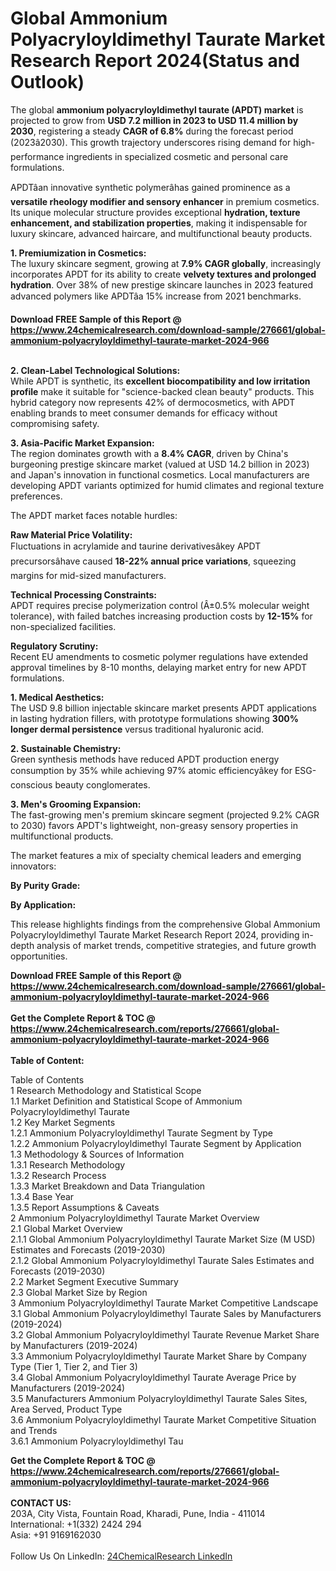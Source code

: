 <h1>Global Ammonium Polyacryloyldimethyl Taurate Market Research Report 2024(Status and Outlook)</h1><p>The global <strong>ammonium polyacryloyldimethyl taurate (APDT) market</strong> is projected to grow from <strong>USD 7.2 million in 2023 to USD 11.4 million by 2030</strong>, registering a steady <strong>CAGR of 6.8%</strong> during the forecast period (2023â2030). This growth trajectory underscores rising demand for high-performance ingredients in specialized cosmetic and personal care formulations.</p><p>APDTâan innovative synthetic polymerâhas gained prominence as a <strong>versatile rheology modifier and sensory enhancer</strong> in premium cosmetics. Its unique molecular structure provides exceptional <strong>hydration, texture enhancement, and stabilization properties</strong>, making it indispensable for luxury skincare, advanced haircare, and multifunctional beauty products.</p><p><strong>1. Premiumization in Cosmetics:</strong><br>
The luxury skincare segment, growing at <strong>7.9% CAGR globally</strong>, increasingly incorporates APDT for its ability to create <strong>velvety textures and prolonged hydration</strong>. Over 38% of new prestige skincare launches in 2023 featured advanced polymers like APDTâa 15% increase from 2021 benchmarks.</p><div><b>Download FREE Sample of this Report @ 
            <a href="https://www.24chemicalresearch.com/download-sample/276661/global-ammonium-polyacryloyldimethyl-taurate-market-2024-966">
            https://www.24chemicalresearch.com/download-sample/276661/global-ammonium-polyacryloyldimethyl-taurate-market-2024-966</a></b></div><br><p><strong>2. Clean-Label Technological Solutions:</strong><br>
While APDT is synthetic, its <strong>excellent biocompatibility and low irritation profile</strong> make it suitable for "science-backed clean beauty" products. This hybrid category now represents 42% of dermocosmetics, with APDT enabling brands to meet consumer demands for efficacy without compromising safety.</p><p><strong>3. Asia-Pacific Market Expansion:</strong><br>
The region dominates growth with a <strong>8.4% CAGR</strong>, driven by China's burgeoning prestige skincare market (valued at USD 14.2 billion in 2023) and Japan's innovation in functional cosmetics. Local manufacturers are developing APDT variants optimized for humid climates and regional texture preferences.</p><p>The APDT market faces notable hurdles:</p><p><strong>Raw Material Price Volatility:</strong><br>
	Fluctuations in acrylamide and taurine derivativesâkey APDT precursorsâhave caused <strong>18-22% annual price variations</strong>, squeezing margins for mid-sized manufacturers.</p><p><strong>Technical Processing Constraints:</strong><br>
	APDT requires precise polymerization control (Â±0.5% molecular weight tolerance), with failed batches increasing production costs by <strong>12-15%</strong> for non-specialized facilities.</p><p><strong>Regulatory Scrutiny:</strong><br>
	Recent EU amendments to cosmetic polymer regulations have extended approval timelines by 8-10 months, delaying market entry for new APDT formulations.</p><p><strong>1. Medical Aesthetics:</strong><br>
The USD 9.8 billion injectable skincare market presents APDT applications in lasting hydration fillers, with prototype formulations showing <strong>300% longer dermal persistence</strong> versus traditional hyaluronic acid.</p><p><strong>2. Sustainable Chemistry:</strong><br>
Green synthesis methods have reduced APDT production energy consumption by 35% while achieving 97% atomic efficiencyâkey for ESG-conscious beauty conglomerates.</p><p><strong>3. Men's Grooming Expansion:</strong><br>
The fast-growing men's premium skincare segment (projected 9.2% CAGR to 2030) favors APDT's lightweight, non-greasy sensory properties in multifunctional products.</p><p>The market features a mix of specialty chemical leaders and emerging innovators:</p><p><strong>By Purity Grade:</strong></p><p><strong>By Application:</strong></p><p>This release highlights findings from the comprehensive Global Ammonium Polyacryloyldimethyl Taurate Market Research Report 2024, providing in-depth analysis of market trends, competitive strategies, and future growth opportunities.</p><div><b>Download FREE Sample of this Report @ 
            <a href="https://www.24chemicalresearch.com/download-sample/276661/global-ammonium-polyacryloyldimethyl-taurate-market-2024-966">
            https://www.24chemicalresearch.com/download-sample/276661/global-ammonium-polyacryloyldimethyl-taurate-market-2024-966</a></b></div><br><div><b>Get the Complete Report & TOC @ 
            <a href="https://www.24chemicalresearch.com/reports/276661/global-ammonium-polyacryloyldimethyl-taurate-market-2024-966">
            https://www.24chemicalresearch.com/reports/276661/global-ammonium-polyacryloyldimethyl-taurate-market-2024-966</a></b></div><br>
            <b>Table of Content:</b><p>Table of Contents<br />
1 Research Methodology and Statistical Scope<br />
1.1 Market Definition and Statistical Scope of Ammonium Polyacryloyldimethyl Taurate<br />
1.2 Key Market Segments<br />
1.2.1 Ammonium Polyacryloyldimethyl Taurate Segment by Type<br />
1.2.2 Ammonium Polyacryloyldimethyl Taurate Segment by Application<br />
1.3 Methodology & Sources of Information<br />
1.3.1 Research Methodology<br />
1.3.2 Research Process<br />
1.3.3 Market Breakdown and Data Triangulation<br />
1.3.4 Base Year<br />
1.3.5 Report Assumptions & Caveats<br />
2 Ammonium Polyacryloyldimethyl Taurate Market Overview<br />
2.1 Global Market Overview<br />
2.1.1 Global Ammonium Polyacryloyldimethyl Taurate Market Size (M USD) Estimates and Forecasts (2019-2030)<br />
2.1.2 Global Ammonium Polyacryloyldimethyl Taurate Sales Estimates and Forecasts (2019-2030)<br />
2.2 Market Segment Executive Summary<br />
2.3 Global Market Size by Region<br />
3 Ammonium Polyacryloyldimethyl Taurate Market Competitive Landscape<br />
3.1 Global Ammonium Polyacryloyldimethyl Taurate Sales by Manufacturers (2019-2024)<br />
3.2 Global Ammonium Polyacryloyldimethyl Taurate Revenue Market Share by Manufacturers (2019-2024)<br />
3.3 Ammonium Polyacryloyldimethyl Taurate Market Share by Company Type (Tier 1, Tier 2, and Tier 3)<br />
3.4 Global Ammonium Polyacryloyldimethyl Taurate Average Price by Manufacturers (2019-2024)<br />
3.5 Manufacturers Ammonium Polyacryloyldimethyl Taurate Sales Sites, Area Served, Product Type<br />
3.6 Ammonium Polyacryloyldimethyl Taurate Market Competitive Situation and Trends<br />
3.6.1 Ammonium Polyacryloyldimethyl Tau</p><div><b>Get the Complete Report & TOC @ 
            <a href="https://www.24chemicalresearch.com/reports/276661/global-ammonium-polyacryloyldimethyl-taurate-market-2024-966">
            https://www.24chemicalresearch.com/reports/276661/global-ammonium-polyacryloyldimethyl-taurate-market-2024-966</a></b></div><br><b>CONTACT US:</b><br>
            203A, City Vista, Fountain Road, Kharadi, Pune, India - 411014<br>
            International: +1(332) 2424 294<br>
            Asia: +91 9169162030 <br><br>
            Follow Us On LinkedIn: <a href="https://www.linkedin.com/company/24chemicalresearch/">24ChemicalResearch LinkedIn</a>